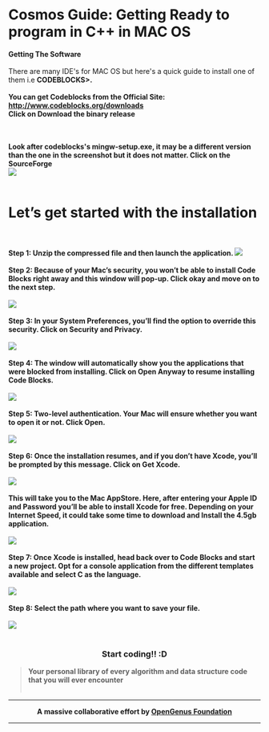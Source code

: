 # Cosmos Guide: Getting Ready to program in C++ in MAC OS
 **<b>Getting The Software</b>** <br> <br>
 There are many IDE's for MAC OS but here's a quick guide to install one of them i.e <b> CODEBLOCKS>. <br><br>
 You can get Codeblocks from the Official Site: http://www.codeblocks.org/downloads <br>
Click on <b>Download the binary release</b> <br>
 <br> <br>

Look after codeblocks's <b>mingw-setup.exe</b>, it may be a different version than the one in the screenshot but it does not matter. Click on the <b>SourceForge</b><br>
<img src="https://github.com/Nidakhan786/hello-world/blob/master/images/1.png"> <br> <br>

 <h1>Let’s get started with the installation</h1> <br> <br>
 Step 1: Unzip the compressed file and then launch the application. 
<img src="https://github.com/Nidakhan786/hello-world/blob/master/images/2.png"> <br> <br>
 Step 2: Because of your Mac’s security, you won’t be able to install Code Blocks right away and this window will pop-up. Click okay and move on to the next step.<br><br>
<img src="https://github.com/Nidakhan786/hello-world/blob/master/images/3.png"> <br> <br>
 Step 3: In your System Preferences, you’ll find the option to override this security. Click on Security and Privacy.<br><br>
 <img src="https://github.com/Nidakhan786/hello-world/blob/master/images/4.png"> <br> <br>
Step 4:  The window will automatically show you the applications that were blocked from installing. Click on Open Anyway to resume installing Code Blocks.<br><br>
<img src="https://github.com/Nidakhan786/hello-world/blob/master/images/5.png"> <br> <br>
Step 5: Two-level authentication. Your Mac will ensure whether you want to open it or not. Click Open.<br><br>
<img src="https://github.com/Nidakhan786/hello-world/blob/master/images/6.png"> <br> <br>
Step 6: Once the installation resumes, and if you don’t have Xcode, you’ll be prompted by this message. Click on Get Xcode.<br><br>
<img src="https://github.com/Nidakhan786/hello-world/blob/master/images/7.png"> <br> <br>
This will take you to the Mac AppStore. Here, after entering your Apple ID and Password you’ll be able to install Xcode for free. Depending on your Internet Speed, it could take some time to download and Install the 4.5gb application.<br><br>
<img src="https://github.com/Nidakhan786/hello-world/blob/master/images/8.png"> <br> <br>
Step 7: Once Xcode is installed, head back over to Code Blocks and start a new project. Opt for a console application from the different templates available and select C as the language.<br><br>
<img src="https://github.com/Nidakhan786/hello-world/blob/master/images/9.png"> <br> <br>
Step 8: Select the path where you want to save your file.<br><br>
<img src="https://github.com/Nidakhan786/hello-world/blob/master/images/10.png"> <br> <br>
<h3 align ="center"> <b>Start coding!! :D</b></h3>

> Your personal library of every algorithm and data structure code that you will ever encounter<br><br>
---

<p align="center">
	A massive collaborative effort by <a href="https://github.com/OpenGenus/cosmos">OpenGenus Foundation</a> 
</p>

---
